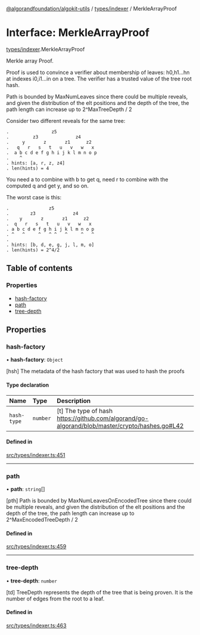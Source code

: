 [@algorandfoundation/algokit-utils](../README.md) / [types/indexer](../modules/types_indexer.md) / MerkleArrayProof

# Interface: MerkleArrayProof

[types/indexer](../modules/types_indexer.md).MerkleArrayProof

Merkle array Proof.

Proof is used to convince a verifier about membership of leaves: h0,h1...hn
at indexes i0,i1...in on a tree. The verifier has a trusted value of the tree
root hash.

Path is bounded by MaxNumLeaves since there could be multiple reveals, and
given the distribution of the elt positions and the depth of the tree,
the path length can increase up to 2^MaxTreeDepth / 2

Consider two different reveals for the same tree:
```
.                z5
.         z3              z4
.     y       z       z1      z2
.   q   r   s   t   u   v   w   x
.  a b c d e f g h i j k l m n o p
.    ^
. hints: [a, r, z, z4]
. len(hints) = 4
```
You need a to combine with b to get q, need r to combine with the computed q and get y, and so on.

The worst case is this:
```
.               z5
.        z3              z4
.    y       z       z1      z2
.  q   r   s   t   u   v   w   x
. a b c d e f g h i j k l m n o p
. ^   ^     ^   ^ ^   ^     ^   ^
.
. hints: [b, d, e, g, j, l, m, o]
. len(hints) = 2^4/2
```

## Table of contents

### Properties

- [hash-factory](types_indexer.MerkleArrayProof.md#hash-factory)
- [path](types_indexer.MerkleArrayProof.md#path)
- [tree-depth](types_indexer.MerkleArrayProof.md#tree-depth)

## Properties

### hash-factory

• **hash-factory**: `Object`

[hsh] The metadata of the hash factory that was used to hash the proofs

#### Type declaration

| Name | Type | Description |
| :------ | :------ | :------ |
| `hash-type` | `number` | [t] The type of hash https://github.com/algorand/go-algorand/blob/master/crypto/hashes.go#L42 |

#### Defined in

[src/types/indexer.ts:451](https://github.com/algorandfoundation/algokit-utils-ts/blob/main/src/types/indexer.ts#L451)

___

### path

• **path**: `string`[]

[pth] Path is bounded by MaxNumLeavesOnEncodedTree since there could be multiple reveals, and
given the distribution of the elt positions and the depth of the tree,
the path length can increase up to 2^MaxEncodedTreeDepth / 2

#### Defined in

[src/types/indexer.ts:459](https://github.com/algorandfoundation/algokit-utils-ts/blob/main/src/types/indexer.ts#L459)

___

### tree-depth

• **tree-depth**: `number`

[td] TreeDepth represents the depth of the tree that is being proven.
It is the number of edges from the root to a leaf.

#### Defined in

[src/types/indexer.ts:463](https://github.com/algorandfoundation/algokit-utils-ts/blob/main/src/types/indexer.ts#L463)
